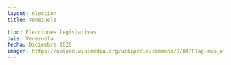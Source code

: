 ```yaml
---
layout: eleccion
title: Venezuela

tipo: Elecciones legislativas
pais: Venezuela
fecha: Diciembre 2020
imagen: https://upload.wikimedia.org/wikipedia/commons/8/84/Flag-map_of_Venezuela.svg
---
```

